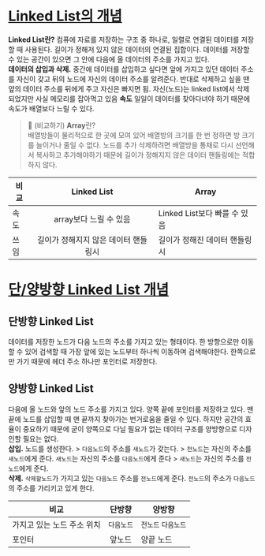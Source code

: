 # [Linked List의 개념](https://youtu.be/DzGnME1jIwY)
**Linked List란?** 컴퓨에 자료를 저장하는 구조 중 하나로, 일렬로 연결된 데이터를 저장할 때 사용된다. 길이가 정해저 있지 않은 데이터의 연결된 집합이다. 데이터를 저장할 수 있는 공간이 있으면 그 안에 다음에 올 데이터의 주소를 가지고 있다.<br/>
**데이터의 삽입과 삭제.** 중간에 데이터를 삽입하고 싶다면 앞에 가지고 있던 데이터 주소를 자신이 갖고 뒤의 노드에 자신의 데이터 주소를 알려준다. 반대로 삭제하고 싶을 땐 얖의 데이터 주소를 뒤에게 주고 자신은 빠지면 됨. 자신(노드)는 linked list에서 삭제 되었지만 사실 메모리를 잡아먹고 있음
**속도** 일일이 데이터를 찾아다녀야 하기 때문에 속도가 배열보다 느릴 수 있다. 

> 🤚 (비교하기) **Array**란? <br/>
> 배열방들이 물리적으로 한 곳에 모여 있어 배열방의 크기를 한 번 정하면 방 크기를 늘이거나 줄일 수 없다.
> 노드를 추가 삭제하려면 배열방을 통채로 다시 선언해서 복사하고 추가해야하기 때문에 길이가 정해지지 않은 데이터 핸들링에는 적합하지 않다.

| 비교 | **Linked List** | **Array** |
|---|:---:|---|
| 속도 | array보다 느릴 수 있음 | Linked List보다 빠를 수 있음 |
| 쓰임 | 길이가 정해지지 않은 데이터 핸들링시 | 길이가 정해진 데이터 핸들링시 |


# [단/양방향 Linked List 개념](https://youtu.be/G4IIDyfoHeY)
## 단방향 Linked List
데이터를 저장한 노드가 다음 노드의 주소를 가지고 있는 형태이다. 한 방향으로만 이동할 수 있어 검색할 때 가장 앞에 있는 노드부터 하나씩 이동하며 검색해야한다. 한쪽으로만 가기 때문에 헤더 주소 하나만 포인터로 저장한다. 
## 양방향 Linked List
다음에 올 노드와 앞의 노드 주소를 가지고 있다. 양쪽 끝에 포인터를 저장하고 있다. 맨 끝에 노드를 삽입할 때 맨 끝까지 찾아가는 번거로움을 줄일 수 있다. 하지만 공간의 효율이 중요하기 때문에 굳이 양쪽으로 다닐 필요가 없는 데이터 구조를 양방향으로 디자인할 필요는 없다. <br/>
**삽입.** 노드를 생성한다. > `다음노드`의 주소를 `새노드`가 갖는다. > `전노드`는 자신의 주소를 `새노드`에게 준다. `새노드`는 자신의 주소를 `다음노드`에게 준다 > `새노드`는 자신의 주소를 `전노드`에게 준다.<br/>
**삭제.** `삭제할노드`가 가지고 있는 `다음노드` 주소를 `전노드`에게 준다. `전노드`의 주소가 `다음노드`의 주소를 가리키고 있게 한다. <br/>

| 비교 | 단방향 | 양방향 |
|---|:---:|---|
| 가지고 있는 노드 주소 위치 | `다음노드` | `전노드` `다음노드` |
| 포인터 | 앞노드 | 양끝 노드 |
